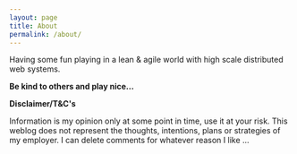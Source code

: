 ```yaml
---
layout: page
title: About
permalink: /about/
---
```


Having some fun playing in a lean & agile world with high scale distributed web systems. 

<b>Be kind to others and play nice...</b>

<b>Disclaimer/T&C's</b> 

Information is my opinion only at some point in time, use it at your risk.
This weblog does not represent the thoughts, intentions, plans or strategies of my employer. 
I can delete comments for whatever reason I like ... 
